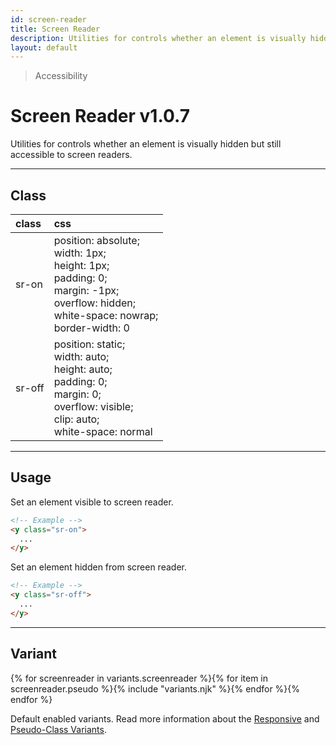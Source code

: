 ```yaml
---
id: screen-reader
title: Screen Reader
description: Utilities for controls whether an element is visually hidden but still accessible to screen readers.
layout: default
---
```


> Accessibility

# Screen Reader <span class="ml-1 px-2 py-1 text-sm text-gray-600 (dark)text-charcoal-100 bg-gray-300 (dark)bg-gray-600">v1.0.7</span>

Utilities for controls whether an element is visually hidden but still accessible to screen readers.

---

## Class

| <span class="px-3 py-1 text-white (dark)text-charcoal-100 bg-charcoal-100 (dark)bg-gray-600 rounded-full">class</span> | <span class="px-3 py-1 text-white (dark)text-charcoal-100 bg-charcoal-100 (dark)bg-gray-600 rounded-full">css</span> |
|:--|:--|
| sr-on | position: absolute; <br> width: 1px; <br> height: 1px; <br> padding: 0; <br> margin: -1px; <br> overflow: hidden; <br> white-space: nowrap; <br> border-width: 0 |
| sr-off | position: static; <br> width: auto; <br> height: auto; <br> padding: 0; <br> margin: 0; <br> overflow: visible; <br> clip: auto; <br> white-space: normal |

---

## Usage

Set an element visible to screen reader.

```html
<!-- Example -->
<y class="sr-on">
  ...
</y>
```

Set an element hidden from screen reader.

```html
<!-- Example -->
<y class="sr-off">
  ...
</y>
```

---

## Variant

<y class="flex flex-gap-2 flex-wrap justify-start items-center">{% for screenreader in variants.screenreader %}{% for item in screenreader.pseudo %}{% include "variants.njk" %}{% endfor %}{% endfor %}</y>

Default enabled variants. Read more information about the [Responsive](/responsive) and [Pseudo-Class Variants](/pseudo-class-variants/).

